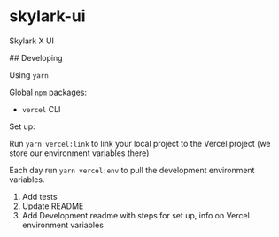 # skylark-ui

Skylark X UI

## Developing

Using `yarn`

Global `npm` packages:

- `vercel` CLI

Set up:

Run `yarn vercel:link` to link your local project to the Vercel project (we store our environment variables there)

Each day run `yarn vercel:env` to pull the development environment variables.

1. Add tests
2. Update README
3. Add Development readme with steps for set up, info on Vercel environment variables
